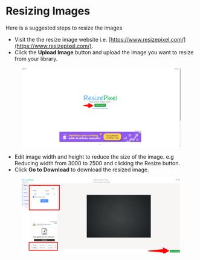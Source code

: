 # Resizing Images

Here is a suggested steps to resize the images

* Visit the the resize image website i.e. [https://www.resizepixel.com/](https://www.resizepixel.com/).
* Click the **Upload Image** button and upload the image you want to resize from your library.

<figure><img src="../../.gitbook/assets/image (41).png" alt=""><figcaption></figcaption></figure>

* Edit image width and height to reduce the size of the image. e.g Reducing width from 3000 to 2500 and clicking the Resize button.
* Click **Go to Download** to download the resized image.

<figure><img src="../../.gitbook/assets/image (55).png" alt=""><figcaption></figcaption></figure>
